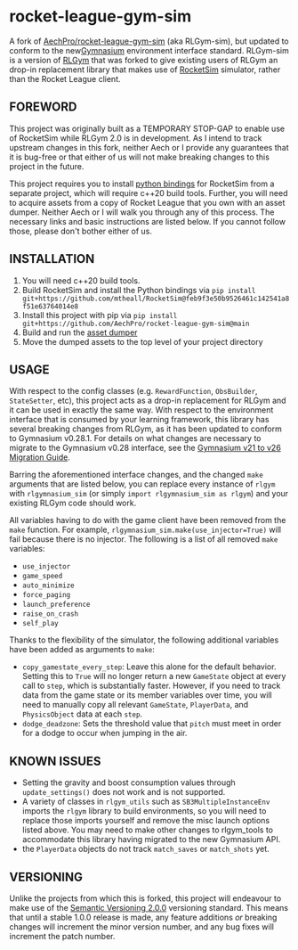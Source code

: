 # rocket-league-gym-sim
A fork of [AechPro/rocket-league-gym-sim](https://github.com/AechPro/rocket-league-gym-sim) (aka RLGym-sim), but updated to conform to the new[Gymnasium](https://gymnasium.farama.org/) environment interface standard. RLGym-sim is a version of [RLGym](https://www.rlgym.org) that was forked to give existing users of RLGym an drop-in replacement library that makes use of [RocketSim](https://github.com/ZealanL/RocketSim) simulator, rather than the Rocket League client.

## FOREWORD
This project was originally built as a TEMPORARY STOP-GAP to enable use of RocketSim while RLGym 2.0 is in development. As I intend to track upstream changes in this fork, neither Aech or I provide any guarantees that it is bug-free or that either of us will not make breaking changes to this project in the future.

This project requires you to install [python bindings](https://github.com/mtheall/RocketSim/tree/python-dev) for RocketSim from a separate project, which will require c++20 build tools. Further, you will need to acquire assets from a copy of Rocket League that you own with an asset dumper. Neither Aech or I will walk you through any of this process. The necessary links and basic instructions are listed below. If you cannot follow those, please don't bother either of us.

## INSTALLATION
1. You will need c++20 build tools.
2. Build RocketSim and install the Python bindings via `pip install git+https://github.com/mtheall/RocketSim@feb9f3e50b9526461c142541a8f51e63764014e8` 
3. Install this project with pip via `pip install git+https://github.com/AechPro/rocket-league-gym-sim@main`
4. Build and run the [asset dumper](https://github.com/ZealanL/RLArenaCollisionDumper)
5. Move the dumped assets to the top level of your project directory

## USAGE
With respect to the config classes (e.g. `RewardFunction`, `ObsBuilder`, `StateSetter`, etc), this project acts as a drop-in replacement for RLGym and it can be used in exactly the same way. With respect to the environment interface that is consumed by your learning framework, this library has several breaking changes from RLGym, as it has been updated to conform to Gymnasium v0.28.1. For details on what changes are necessary to migrate to the Gymnasium v0.28 interface, see the [Gymnasium v21 to v26 Migration Guide](https://gymnasium.farama.org/content/migration-guide/).

Barring the aforementioned interface changes, and the changed `make` arguments that are listed below, you can replace every instance of `rlgym` with `rlgymnasium_sim` (or simply `import rlgymnasium_sim as rlgym`) and your existing RLGym code should work. 

All variables having to do with the game client have been removed from the `make` function. For example, `rlgymnasium_sim.make(use_injector=True)` will fail because there is no injector. The following is a list of all removed `make` variables:
- `use_injector`
- `game_speed`
- `auto_minimize`
- `force_paging`
- `launch_preference`
- `raise_on_crash`
- `self_play`

Thanks to the flexibility of the simulator, the following additional variables have been added as arguments to `make`:
- `copy_gamestate_every_step`: Leave this alone for the default behavior. Setting this to `True` will no longer return a new `GameState` object at every call to `step`, which is substantially faster. However, if you need to track data from the game state or its member variables over time, you will need to manually copy all relevant `GameState`, `PlayerData`, and `PhysicsObject` data at each `step`.
- `dodge_deadzone`: Sets the threshold value that `pitch` must meet in order for a dodge to occur when jumping in the air.

## KNOWN ISSUES
- Setting the gravity and boost consumption values through `update_settings()` does not work and is not supported.
- A variety of classes in `rlgym_utils` such as `SB3MultipleInstanceEnv` imports the `rlgym` library to build environments, so you will need to replace those imports yourself and remove the misc launch options listed above. You may need to make other changes to rlgym_tools to accommodate this library having migrated to the new Gymnasium API.
- the `PlayerData` objects do not track `match_saves` or `match_shots` yet.

## VERSIONING

Unlike the projects from which this is forked, this project will endeavour to make use of the [Semantic Versioning 2.0.0](https://semver.org/#semantic-versioning-200) versioning standard. This means that until a stable 1.0.0 release is made, any feature additions _or_ breaking changes will increment the minor version number, and any bug fixes will increment the patch number.
